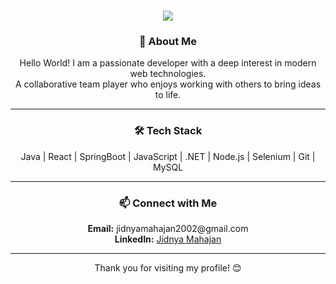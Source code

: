 <h1 align="center">
  <img src="https://readme-typing-svg.demolab.com/?font=Montserrat&size=22&duration=2000&pause=1000&color=808080&center=true&vCenter=true&width=500&lines=Hey+there!+I'm+Jidnya,+a+web+enthusiast.+👋" />
</h1>

### <h3 align="center">🌟 About Me</h3>

<p align="center">
  Hello World! I am a passionate developer with a deep interest in modern web technologies.<br>
  A collaborative team player who enjoys working with others to bring ideas to life.
</p>

---

### <h3 align="center">🛠️ Tech Stack</h3>

<p align="center">
  Java | React | SpringBoot | JavaScript | .NET | Node.js | Selenium | Git | MySQL
</p>

---

### <h3 align="center">📫 Connect with Me</h3>

<p align="center">
  <b>Email:</b> jidnyamahajan2002@gmail.com <br>
  <b>LinkedIn:</b> <a href="https://www.linkedin.com/in/jidnya-mahajan-7405491b1/" target="_blank">Jidnya Mahajan</a>
</p>

---

<p align="center">
  Thank you for visiting my profile! 😊
</p>
